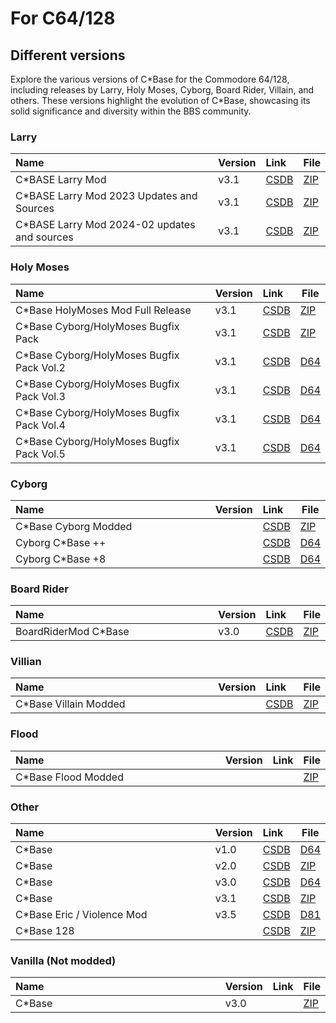<style>
    table th:first-of-type {
        width: 100%;
    }
    table th:nth-of-type(2) {
        width: 100%;
    }
    table th:nth-of-type(3) {
        width: 100%;
    }
    table th:nth-of-type(4) {
        width: 100%;
    }
</style>

# For C64/128

## Different versions
Explore the various versions of C\*Base for the Commodore 64/128, including releases by Larry, Holy Moses, Cyborg, Board Rider, Villain, and others. These versions highlight the evolution of C\*Base, showcasing its solid significance and diversity within the BBS community.

### Larry
| Name                                          | Version | Link                                       | File                                                 |
| :-------------------------------------------- | :------ | :----------------------------------------- | ---------------------------------------------------- |
| C\*BASE Larry Mod                             | v3.1    | [CSDB](https://csdb.dk/release/?id=212357) | [ZIP](for-c64-128/cbase-larrymod.zip)                |
| C\*BASE Larry Mod 2023 Updates and Sources    | v3.1    | [CSDB](https://csdb.dk/release/?id=238025) | [ZIP](for-c64-128/cbaselarmod2023.zip)               |
| C\*BASE Larry Mod 2024-02 updates and sources | v3.1    | [CSDB](https://csdb.dk/release/?id=239293) | [ZIP](for-c64-128/cbase_larrymod_update_rainbow.zip) |

### Holy Moses
| Name                                       | Version | Link                                       | File                                  |
| :----------------------------------------- | :------ | :----------------------------------------- | ------------------------------------- |
| C\*Base HolyMoses Mod Full Release         | v3.1    | [CSDB](https://csdb.dk/release/?id=169998) | [ZIP](for-c64-128/cbase31hm[r].zip)   |
| C\*Base Cyborg/HolyMoses Bugfix Pack       | v3.1    | [CSDB](https://csdb.dk/release/?id=167278) | [ZIP](for-c64-128/cb31hmbugfix.zip)   |
| C\*Base Cyborg/HolyMoses Bugfix Pack Vol.2 | v3.1    | [CSDB](https://csdb.dk/release/?id=167337) | [D64](for-c64-128/cb31bugfixvol2.d64) |
| C\*Base Cyborg/HolyMoses Bugfix Pack Vol.3 | v3.1    | [CSDB](https://csdb.dk/release/?id=171648) | [D64](for-c64-128/cb31bugfixvol3.d64) |
| C\*Base Cyborg/HolyMoses Bugfix Pack Vol.4 | v3.1    | [CSDB](https://csdb.dk/release/?id=174805) | [D64](for-c64-128/cb31bugfixvol4.d64) |
| C\*Base Cyborg/HolyMoses Bugfix Pack Vol.5 | v3.1    | [CSDB](https://csdb.dk/release/?id=187125) | [D64](for-c64-128/cb31bugfixvol5.d64) |

### Cyborg
| Name                  | Version | Link                                       | File                                 |
| :-------------------- | :------ | :----------------------------------------- | ------------------------------------ |
| C\*Base Cyborg Modded |         | [CSDB](https://csdb.dk/release/?id=31028)  | [ZIP](for-c64-128/Cyborg_C-Base.zip) |
| Cyborg C\*Base ++     |         | [CSDB](https://csdb.dk/release/?id=162814) | [D64](for-c64-128/cyborg++.d64)      |
| Cyborg C\*Base +8     |         | [CSDB](https://csdb.dk/release/?id=165099) | [D64](for-c64-128/cyborg+.d64)       |

### Board Rider
| Name                  | Version | Link                                       | File                                     |
| :-------------------- | :------ | :----------------------------------------- | ---------------------------------------- |
| BoardRiderMod C\*Base | v3.0    | [CSDB](https://csdb.dk/release/?id=124624) | [ZIP](for-c64-128/Surf%20Shop%20BBS.zip) |

### Villian
| Name                   | Version | Link                                      | File                                     |
| :--------------------- | :------ | :---------------------------------------- | ---------------------------------------- |
| C\*Base Villain Modded |         | [CSDB](https://csdb.dk/release/?id=25223) | [ZIP](for-c64-128/CBASE_Villian_Mod.zip) |

### Flood
| Name                 | Version | Link | File                                            |
| :------------------- | :------ | :--- | ----------------------------------------------- |
| C\*Base Flood Modded |         |      | [ZIP](for-c64-128/C-Base_Flood_Mod.zip) |

### Other
| Name                        | Version | Link                                       | File                                                      |
| :-------------------------- | :------ | :----------------------------------------- | --------------------------------------------------------- |
| C\*Base                     | v1.0    | [CSDB](https://csdb.dk/release/?id=191303) | [D64](for-c64-128/C-Base-1.0_Mirage_100%_09.May.1989.d64) |
| C\*Base                     | v2.0    | [CSDB](https://csdb.dk/release/?id=126152) | [ZIP](for-c64-128/c-base%202.zip)                         |
| C\*Base                     | v3.0    | [CSDB](https://csdb.dk/release/?id=216558) | [D64](for-c64-128/C-Base_BBS_v3.0_ALT-PHURY.d64)          |
| C\*Base                     | v3.1    | [CSDB](https://csdb.dk/release/?id=31029)  | [ZIP](for-c64-128/C-Base_3.1_Phury.zip)                   |
| C\*Base Eric / Violence Mod | v3.5    | [CSDB](https://csdb.dk/release/?id=175350) | [D81](for-c64-128/e-boyzmod.d81)                          |
| C\*Base 128                 |         | [CSDB](https://csdb.dk/release/?id=234618) | [ZIP](for-c64-128/cbase128.zip)                           |

### Vanilla (Not modded)
| Name    | Version | Link | File                                       |
| :------ | :------ | :--- | ------------------------------------------ |
| C\*Base | v3.0    |      | [ZIP](for-c64-128/C-Base_v3.0_Vanilla.zip) |
